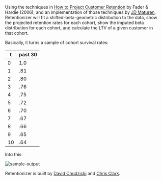 Using the techniques in [How to Project Customer Retention](https://marketing.wharton.upenn.edu/files/?whdmsaction=public:main.file&fileID=327) by Fader & Hardie (2006), and an implementation of those techniques by [JD Maturen](https://github.com/jdmaturen), Retentionizer will fit a shifted-beta-geometric distribution to the data, show the projected retention rates for each cohort, show the imputed beta distribution for each cohort, and calculate the LTV of a given customer in that cohort.

Basically, it turns a sample of cohort survival rates:

| t  | past 30 |
|----|---------|
| 0  | 1.0     |
| 1  | .81     |
| 2  | .80     |
| 3  | .76     |
| 4  | .75     |
| 5  | .72     |
| 6  | .70     |
| 7  | .67     |
| 8  | .66     |
| 9  | .65     |
| 10 | .64     |

Into this:

![sample-output](https://raw.githubusercontent.com/chrisclark/retentionizer/master/static/img/sample-output.png)

Retentionizer is built by [David Chudzicki](https://www.github.com/dchudz) and [Chris Clark](https://blog.untrod.com/).
